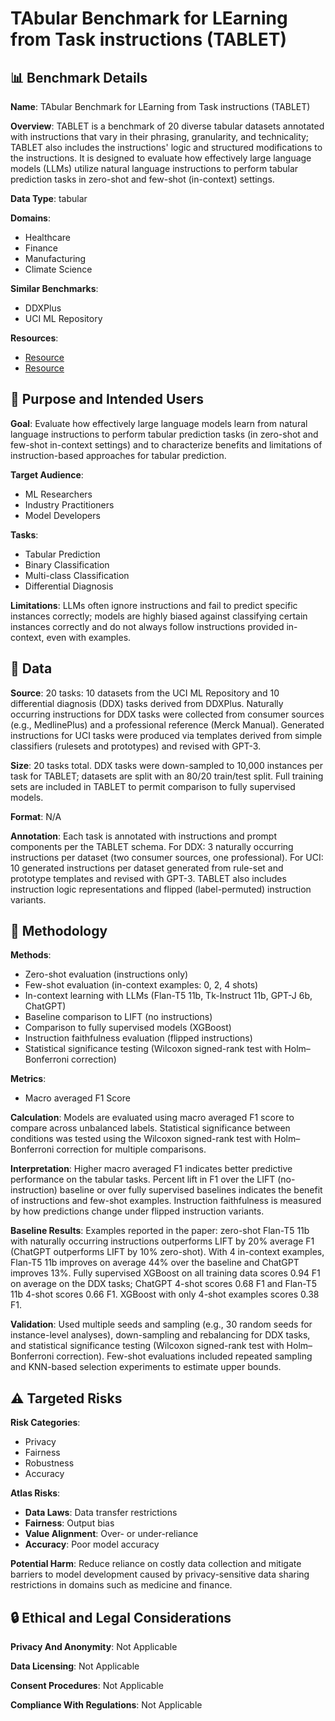 # TAbular Benchmark for LEarning from Task instructions (TABLET)

## 📊 Benchmark Details

**Name**: TAbular Benchmark for LEarning from Task instructions (TABLET)

**Overview**: TABLET is a benchmark of 20 diverse tabular datasets annotated with instructions that vary in their phrasing, granularity, and technicality; TABLET also includes the instructions' logic and structured modifications to the instructions. It is designed to evaluate how effectively large language models (LLMs) utilize natural language instructions to perform tabular prediction tasks in zero-shot and few-shot (in-context) settings.

**Data Type**: tabular

**Domains**:
- Healthcare
- Finance
- Manufacturing
- Climate Science

**Similar Benchmarks**:
- DDXPlus
- UCI ML Repository

**Resources**:
- [Resource](https://dylanslacks.website/Tablet)
- [Resource](https://arxiv.org/abs/2304.13188)

## 🎯 Purpose and Intended Users

**Goal**: Evaluate how effectively large language models learn from natural language instructions to perform tabular prediction tasks (in zero-shot and few-shot in-context settings) and to characterize benefits and limitations of instruction-based approaches for tabular prediction.

**Target Audience**:
- ML Researchers
- Industry Practitioners
- Model Developers

**Tasks**:
- Tabular Prediction
- Binary Classification
- Multi-class Classification
- Differential Diagnosis

**Limitations**: LLMs often ignore instructions and fail to predict specific instances correctly; models are highly biased against classifying certain instances correctly and do not always follow instructions provided in-context, even with examples.

## 💾 Data

**Source**: 20 tasks: 10 datasets from the UCI ML Repository and 10 differential diagnosis (DDX) tasks derived from DDXPlus. Naturally occurring instructions for DDX tasks were collected from consumer sources (e.g., MedlinePlus) and a professional reference (Merck Manual). Generated instructions for UCI tasks were produced via templates derived from simple classifiers (rulesets and prototypes) and revised with GPT-3.

**Size**: 20 tasks total. DDX tasks were down-sampled to 10,000 instances per task for TABLET; datasets are split with an 80/20 train/test split. Full training sets are included in TABLET to permit comparison to fully supervised models.

**Format**: N/A

**Annotation**: Each task is annotated with instructions and prompt components per the TABLET schema. For DDX: 3 naturally occurring instructions per dataset (two consumer sources, one professional). For UCI: 10 generated instructions per dataset generated from rule-set and prototype templates and revised with GPT-3. TABLET also includes instruction logic representations and flipped (label-permuted) instruction variants.

## 🔬 Methodology

**Methods**:
- Zero-shot evaluation (instructions only)
- Few-shot evaluation (in-context examples: 0, 2, 4 shots)
- In-context learning with LLMs (Flan-T5 11b, Tk-Instruct 11b, GPT-J 6b, ChatGPT)
- Baseline comparison to LIFT (no instructions)
- Comparison to fully supervised models (XGBoost)
- Instruction faithfulness evaluation (flipped instructions)
- Statistical significance testing (Wilcoxon signed-rank test with Holm–Bonferroni correction)

**Metrics**:
- Macro averaged F1 Score

**Calculation**: Models are evaluated using macro averaged F1 score to compare across unbalanced labels. Statistical significance between conditions was tested using the Wilcoxon signed-rank test with Holm–Bonferroni correction for multiple comparisons.

**Interpretation**: Higher macro averaged F1 indicates better predictive performance on the tabular tasks. Percent lift in F1 over the LIFT (no-instruction) baseline or over fully supervised baselines indicates the benefit of instructions and few-shot examples. Instruction faithfulness is measured by how predictions change under flipped instruction variants.

**Baseline Results**: Examples reported in the paper: zero-shot Flan-T5 11b with naturally occurring instructions outperforms LIFT by 20% average F1 (ChatGPT outperforms LIFT by 10% zero-shot). With 4 in-context examples, Flan-T5 11b improves on average 44% over the baseline and ChatGPT improves 13%. Fully supervised XGBoost on all training data scores 0.94 F1 on average on the DDX tasks; ChatGPT 4-shot scores 0.68 F1 and Flan-T5 11b 4-shot scores 0.66 F1. XGBoost with only 4-shot examples scores 0.38 F1.

**Validation**: Used multiple seeds and sampling (e.g., 30 random seeds for instance-level analyses), down-sampling and rebalancing for DDX tasks, and statistical significance testing (Wilcoxon signed-rank test with Holm–Bonferroni correction). Few-shot evaluations included repeated sampling and KNN-based selection experiments to estimate upper bounds.

## ⚠️ Targeted Risks

**Risk Categories**:
- Privacy
- Fairness
- Robustness
- Accuracy

**Atlas Risks**:
- **Data Laws**: Data transfer restrictions
- **Fairness**: Output bias
- **Value Alignment**: Over- or under-reliance
- **Accuracy**: Poor model accuracy

**Potential Harm**: Reduce reliance on costly data collection and mitigate barriers to model development caused by privacy-sensitive data sharing restrictions in domains such as medicine and finance.

## 🔒 Ethical and Legal Considerations

**Privacy And Anonymity**: Not Applicable

**Data Licensing**: Not Applicable

**Consent Procedures**: Not Applicable

**Compliance With Regulations**: Not Applicable
